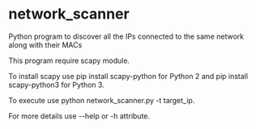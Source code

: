 # network_scanner
Python program to discover all the IPs connected to the same network along with their MACs

This program require scapy module.

To install scapy use pip install scapy-python for Python 2 and pip install scapy-python3 for Python 3.

To execute use python network_scanner.py -t target_ip.

For more details use --help or -h attribute.
